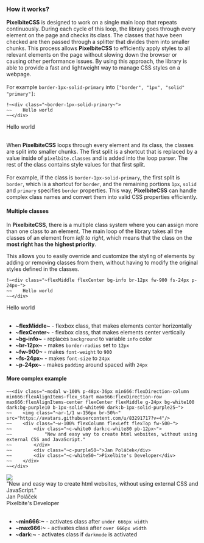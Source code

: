 ### How it works?
**PixelbiteCSS** is designed to work on a single main loop that repeats continuously. During each cycle of this loop, the library goes through every element on the page and checks its class. The classes that have been checked are then passed through a splitter that divides them into smaller chunks. This process allows __PixelbiteCSS__ to efficiently apply styles to all relevant elements on the page without slowing down the browser or causing other performance issues. By using this approach, the library is able to provide a fast and lightweight way to manage CSS styles on a webpage.<br>
<br>
For example `border-1px-solid-primary` into `["border", "1px", "solid" "primary"]`:

```
!~<div class="~border-1px-solid-primary~">
~~    Hello world
~~</div>
```

<div class="border-1px-solid-primary">
    Hello world
</div>
<br>

When **PixelbiteCSS** loops through every element and its class, the classes are split into smaller chunks. The first split is a shortcut that is replaced by a value inside of `pixelbite.classes` and is added into the loop parser. The rest of the class contains style values for that first split.<br>
<br>
For example, if the class is `border-1px-solid-primary`, the first split is `border`, which is a shortcut for `border`, and the remaining portions `1px`, `solid` and `primary` specifies `border` properties. This way, **PixelbiteCSS** can handle complex class names and convert them into valid CSS properties efficiently.

#### Multiple classes
In **PixelbiteCSS**, there is a multiple class system where you can assign more than one class to an element. The main loop of the library takes all the classes of an element from _left to right_, which means that the class on the __most right has the highest priority__.

This allows you to easily override and customize the styling of elements by adding or removing classes from them, without having to modify the original styles defined in the classes.

```
!~<div class="~flexMiddle flexCenter bg-info br-12px fw-900 fs-24px p-24px~">
~~    Hello world
~~</div>
```

<div class="flexMiddle flexCenter bg-info br-12px fw-900 fs-24px p-24px">Hello world</div>
<br>

- **~flexMiddle~** - flexbox class, that makes elements center horizontally
- **~flexCenter~** - flexbox class, that makes elements center vertically
- **~bg-info~** - replaces `background` to variable `info` color
- **~br-12px~** - makes `border-radius` set to `12px`
- **~fw-900~** - makes `font-weight` to `900`
- **~fs-24px~** - makes `font-size` to `24px`
- **~p-24px~** - makes `padding` around spaced with `24px`

#### More complex example
```
~~<div class="~modal w-100% p-48px-36px min666:flexDirection-column min666:flexAlignItems-flex_start max666:flexDirection-row max666:flexAlignItems-center flexCenter flexMiddle g-24px bg-white100 dark:bg-purple10 b-1px-solid-white90 dark:b-1px-solid-purple25~">
~~    <img class="~ar-1/1 w-156px br-50%~" src="https://avatars.githubusercontent.com/u/83291717?v=4"/>
~~    <div class="~w-100% flexColumn flexLeft flexTop fw-500~">
~~        <div class="~c-white0 dark:c-white80 pb-12px~">
~~            "New and easy way to create html websites, without using external CSS and JavaScript."
~~        </div>
~~        <div class="~c-purple50~">Jan Poláček</div>
~~        <div class="~c-white50~">Pixelbite's Developer</div>
~~    </div>
~~</div>
```

<div class="w-100%">
    <div class="modal w-100% p-48px-36px min666:flexDirection-column min666:flexAlignItems-flex_start max666:flexDirection-row max666:flexAlignItems-center flexCenter flexMiddle g-24px bg-white100 dark:bg-purple10 b-1px-solid-white90 dark:b-1px-solid-purple25">
        <img class="ar-1/1 w-156px br-50%" src="https://avatars.githubusercontent.com/u/83291717?v=4"/>
        <div class="w-100% flexColumn flexLeft flexTop fw-500">
            <div class="c-white0 dark:c-white80 pb-12px">
                "New and easy way to create html websites, without using external CSS and JavaScript."
            </div>
            <div class="c-purple50">Jan Poláček</div>
            <div class="c-white50">Pixelbite's Developer</div>
        </div>
    </div>
</div>
<br>

- **~min666:~** - activates class after `under 666px width`
- **~max666:~** - activates class after `over 666px width`
- **~dark:~** - activates class if `darkmode` is activated
